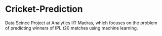 # Cricket-Prediction
Data Scince Project at Analytics IIT Madras, which focuses on the problem of predicting winners of IPL t20 matches using machine learning.
